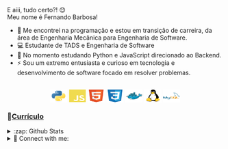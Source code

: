<p>E aiii, tudo certo?! 😊<br>
    Meu nome é Fernando Barbosa!
</p>

- 🔭 Me encontrei na programação e estou em transição de carreira, da área de Engenharia Mecânica para Engenharia de Software.
- 💻 Estudante de TADS e Engenharia de Software
- 🌱 No momento estudando Python e JavaScript direcionado ao Backend.
- ⚡ Sou um extremo entusiasta e curioso em tecnologia e desenvolvimento de software focado em resolver problemas.

<div style="display: inline_block" align="center" ><br>
  <img align="center" alt="Fernando-Python" height="30" width="40" src="https://raw.githubusercontent.com/devicons/devicon/master/icons/python/python-original.svg">
  <img align="center" alt="Fernando-Js" height="30" width="40" src="https://raw.githubusercontent.com/devicons/devicon/master/icons/javascript/javascript-plain.svg">
  <img align="center" alt="Fernando-HTML" height="30" width="40" src="https://raw.githubusercontent.com/devicons/devicon/master/icons/html5/html5-original.svg">
  <img align="center" alt="Fernando-CSS" height="30" width="40" src="https://raw.githubusercontent.com/devicons/devicon/master/icons/css3/css3-original.svg">
  <img align="center" alt="Fernando-Docker" height="30" width="40" src="https://github.com/devicons/devicon/blob/master/icons/docker/docker-original.svg">
  <img align="center" alt="Fernando-Linux" height="30" width="40" src="https://github.com/devicons/devicon/blob/master/icons/linux/linux-original.svg">
  <img align="center" alt="Fernando-MySQL" height="30" width="40" src="https://github.com/devicons/devicon/blob/master/icons/mysql/mysql-original-wordmark.svg">
 <p>
 </div>
 
 ### 📃[Currículo](https://ofernandobarbosa.github.io/Curriculo/)
 
 <details>
    <summary>:zap: Github Stats</summary>
    <br>
    <div align="center">
        <img height="160rem" src="https://github-readme-stats-eosin-mu.vercel.app/api?username=ofernandobarbosa&show_icons=true&theme=gruvbox&include_all_commits=true&count_private=true&border_radius=35"/>
        <img height="160rem" src="https://github-readme-stats-eosin-mu.vercel.app/api/top-langs/?username=ofernandobarbosa&layout=compact&langs_count=7&theme=gruvbox&border_radius=20"/>
    </div>
</details>

  
<details>
    <summary>🔌 Connect with me: </summary>
    <div align="center"> 
      <a href="https://instagram.com/ofernando.barbosa/" target="_blank"><img src="https://img.shields.io/badge/-Instagram-%23E4405F?style=for-the-badge&logo=instagram&logoColor=white" height="30"></a>
      <a href="https://ofernandobarbosa.notion.site/Portfolio-96ec98cbe2ec4234b1311388582b5783" target="_blank"><img src="https://encrypted-tbn0.gstatic.com/images?q=tbn:ANd9GcQltJMVxzz7pYAwuVPvSaYysiqO7fr2Ssd3IS_XJ95P_LpFXxy-jGxFi680YV_1-dHtbxs&usqp=CAU" height="30"></a>
      <a href="mailto:ofernandobarbosa@gmail.com"><img src="https://img.shields.io/badge/-Gmail-%23333?style=for-the-badge&logo=gmail&logoColor=white" height="30"></a>
      <a href="https://www.linkedin.com/in/ofernandobarbosa" target="_blank"><img src="https://img.shields.io/badge/-LinkedIn-%230077B5?style=for-the-badge&logo=linkedin&logoColor=white" height="30"></a>
    </div>
 </details>
